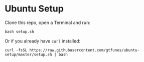 # Ubuntu Setup

Clone this repo, open a Terminal and run:

```shell
bash setup.sh
```

Or if you already have `curl` installed:

```shell
curl -fsSL https://raw.githubusercontent.com/gtfunes/ubuntu-setup/master/setup.sh | bash
```
